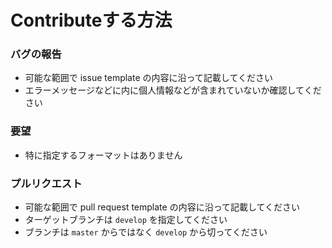 # Contributeする方法

### バグの報告

- 可能な範囲で issue template の内容に沿って記載してください
- エラーメッセージなどに内に個人情報などが含まれていないか確認してください

### 要望

- 特に指定するフォーマットはありません

### プルリクエスト

- 可能な範囲で pull request template の内容に沿って記載してください
- ターゲットブランチは ```develop``` を指定してください
- ブランチは ```master``` からではなく ```develop``` から切ってください
